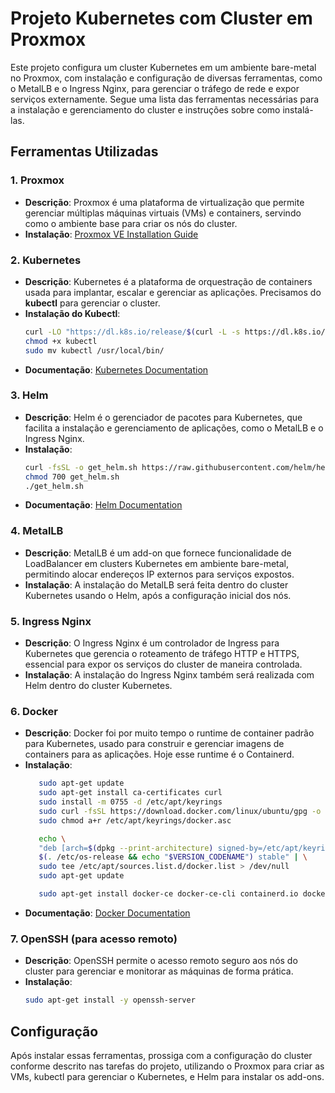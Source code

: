 # Projeto Kubernetes com Cluster em Proxmox

Este projeto configura um cluster Kubernetes em um ambiente bare-metal no Proxmox, com instalação e configuração de diversas ferramentas, como o MetalLB e o Ingress Nginx, para gerenciar o tráfego de rede e expor serviços externamente. Segue uma lista das ferramentas necessárias para a instalação e gerenciamento do cluster e instruções sobre como instalá-las.

## Ferramentas Utilizadas

### 1. Proxmox
   - **Descrição**: Proxmox é uma plataforma de virtualização que permite gerenciar múltiplas máquinas virtuais (VMs) e containers, servindo como o ambiente base para criar os nós do cluster.
   - **Instalação**: [Proxmox VE Installation Guide](https://www.proxmox.com/en/downloads)

### 2. Kubernetes
   - **Descrição**: Kubernetes é a plataforma de orquestração de containers usada para implantar, escalar e gerenciar as aplicações. Precisamos do **kubectl** para gerenciar o cluster.
   - **Instalação do Kubectl**: 
     ```bash
     curl -LO "https://dl.k8s.io/release/$(curl -L -s https://dl.k8s.io/release/stable.txt)/bin/linux/amd64/kubectl"
     chmod +x kubectl
     sudo mv kubectl /usr/local/bin/
     ```
   - **Documentação**: [Kubernetes Documentation](https://kubernetes.io/docs/)

### 3. Helm
   - **Descrição**: Helm é o gerenciador de pacotes para Kubernetes, que facilita a instalação e gerenciamento de aplicações, como o MetalLB e o Ingress Nginx.
   - **Instalação**:
     ```bash
     curl -fsSL -o get_helm.sh https://raw.githubusercontent.com/helm/helm/main/scripts/get-helm-3
     chmod 700 get_helm.sh
     ./get_helm.sh
     ```
   - **Documentação**: [Helm Documentation](https://helm.sh/docs/)

### 4. MetalLB
   - **Descrição**: MetalLB é um add-on que fornece funcionalidade de LoadBalancer em clusters Kubernetes em ambiente bare-metal, permitindo alocar endereços IP externos para serviços expostos.
   - **Instalação**: A instalação do MetalLB será feita dentro do cluster Kubernetes usando o Helm, após a configuração inicial dos nós.

### 5. Ingress Nginx
   - **Descrição**: O Ingress Nginx é um controlador de Ingress para Kubernetes que gerencia o roteamento de tráfego HTTP e HTTPS, essencial para expor os serviços do cluster de maneira controlada.
   - **Instalação**: A instalação do Ingress Nginx também será realizada com Helm dentro do cluster Kubernetes.

### 6. Docker
   - **Descrição**: Docker foi por muito tempo o runtime de container padrão para Kubernetes, usado para construir e gerenciar imagens de containers para as aplicações. Hoje esse runtime é o Containerd.
   - **Instalação**:
     ```bash
        sudo apt-get update
        sudo apt-get install ca-certificates curl
        sudo install -m 0755 -d /etc/apt/keyrings
        sudo curl -fsSL https://download.docker.com/linux/ubuntu/gpg -o /etc/apt/keyrings/docker.asc
        sudo chmod a+r /etc/apt/keyrings/docker.asc

        echo \
        "deb [arch=$(dpkg --print-architecture) signed-by=/etc/apt/keyrings/docker.asc] https://download.docker.com/linux/ubuntu \
        $(. /etc/os-release && echo "$VERSION_CODENAME") stable" | \
        sudo tee /etc/apt/sources.list.d/docker.list > /dev/null
        sudo apt-get update

        sudo apt-get install docker-ce docker-ce-cli containerd.io docker-buildx-plugin docker-compose-plugin
     ```
   - **Documentação**: [Docker Documentation](https://docs.docker.com/)

### 7. OpenSSH (para acesso remoto)
   - **Descrição**: OpenSSH permite o acesso remoto seguro aos nós do cluster para gerenciar e monitorar as máquinas de forma prática.
   - **Instalação**:
     ```bash
     sudo apt-get install -y openssh-server
     ```

## Configuração

Após instalar essas ferramentas, prossiga com a configuração do cluster conforme descrito nas tarefas do projeto, utilizando o Proxmox para criar as VMs, kubectl para gerenciar o Kubernetes, e Helm para instalar os add-ons.